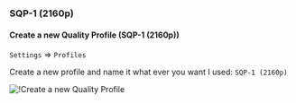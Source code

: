 ### SQP-1 (2160p)

#### Create a new Quality Profile (SQP-1 (2160p))

`Settings` => `Profiles`

Create a new profile and name it what ever you want I used: `SQP-1 (2160p)`

![!Create a new Quality Profile](/SQP/images/1-4k-newqp-sqp1.png)

